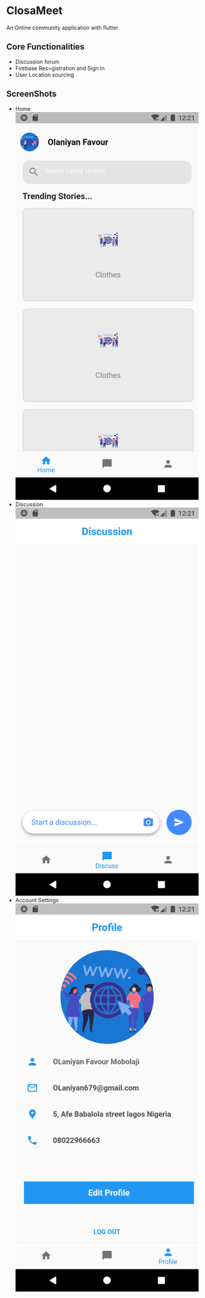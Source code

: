 # ClosaMeet

An Online community application with flutter

## Core Functionalities
- Discussion forum 
- Firebase Res=gistration and Sign in
- User Location sourcing


## ScreenShots
- Home 
![](images/home.png)
- Discussion 
![](images/discussion.png)
- Account Settings
![](images/profile.png)
